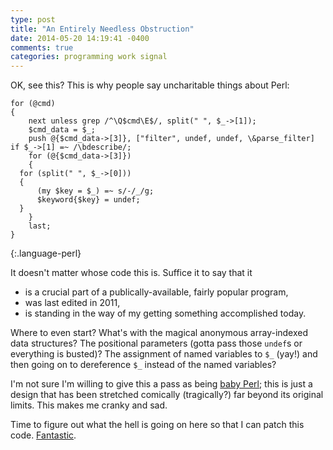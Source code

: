 ```yaml
---
type: post
title: "An Entirely Needless Obstruction"
date: 2014-05-20 14:19:41 -0400
comments: true
categories: programming work signal
---
```

OK, see this?  This is why people say uncharitable things about Perl:

    for (@cmd)
    {
        next unless grep /^\Q$cmd\E$/, split(" ", $_->[1]);
        $cmd_data = $_;
        push @{$cmd_data->[3]}, ["filter", undef, undef, \&parse_filter] if $_->[1] =~ /\bdescribe/;
        for (@{$cmd_data->[3]})
        {
      for (split(" ", $_->[0]))
      {
          (my $key = $_) =~ s/-/_/g;
          $keyword{$key} = undef;
      }
        }
        last;
    }
{:.language-perl}

It doesn't matter whose code this is.  Suffice it to say that it

* is a crucial part of a publically-available, fairly popular program,
* was last edited in 2011,
* is standing in the way of my getting something accomplished today.

Where to even start?  What's with the magical anonymous array-indexed data structures?  The positional parameters (gotta pass those `undef`s or everything is busted)?  The assignment of named variables to `$_` (yay!) and then going on to dereference `$_` instead of the named variables?

I'm not sure I'm willing to give this a pass as being [baby Perl](http://www.modernperlbooks.com/mt/2009/03/turning-baby-perl-into-grownup-perl.html); this is just a design that has been stretched comically (tragically?) far beyond its original limits.  This makes me cranky and sad.

Time to figure out what the hell is going on here so that I can patch this code.  [Fantastic](http://www.modernperlbooks.com/mt/2011/01/cgi-is-okay-but-bad-code-is-irresponsible.html).
